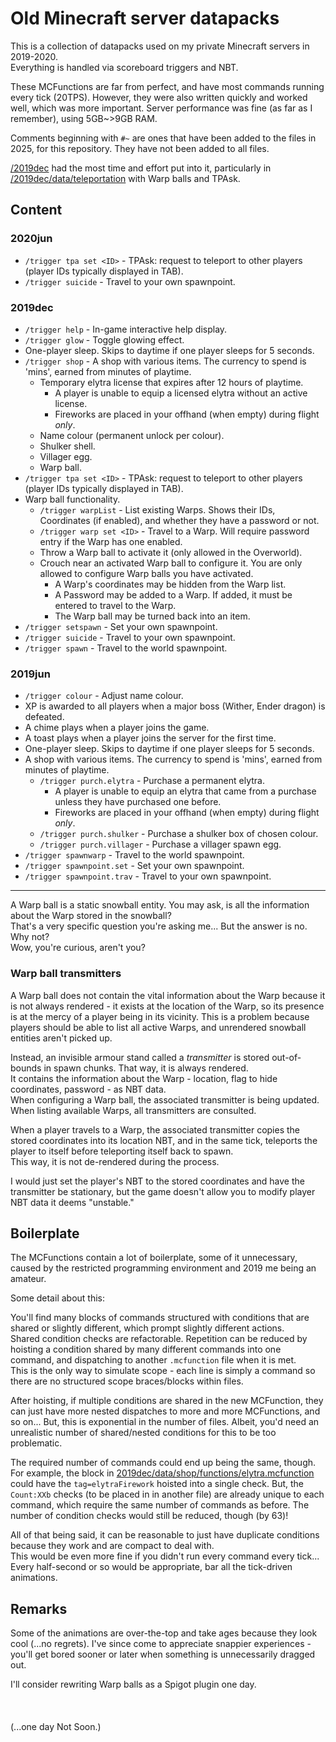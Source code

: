 # Old Minecraft server datapacks
This is a collection of datapacks used on my private Minecraft servers in 2019-2020.<br>
Everything is handled via scoreboard triggers and NBT.

These MCFunctions are far from perfect, and have most commands running every tick (20TPS).
However, they were also written quickly and worked well, which was more important. Server performance was fine (as far as I remember), using 5GB~>9GB RAM.

Comments beginning with `#~` are ones that have been added to the files in 2025, for this repository.
They have not been added to all files.

[/2019dec](2019dec) had the most time and effort put into it, particularly in [/2019dec/data/teleportation](2019dec/data/teleportation) with Warp balls and TPAsk.

## Content
### 2020jun
- `/trigger tpa set <ID>` - TPAsk: request to teleport to other players (player IDs typically displayed in TAB).
- `/trigger suicide` - Travel to your own spawnpoint.

### 2019dec
- `/trigger help` - In-game interactive help display.
- `/trigger glow` - Toggle glowing effect.
- One-player sleep. Skips to daytime if one player sleeps for 5 seconds.
- `/trigger shop` - A shop with various items. The currency to spend is 'mins', earned from minutes of playtime.
  - Temporary elytra license that expires after 12 hours of playtime.
    - A player is unable to equip a licensed elytra without an active license.
    - Fireworks are placed in your offhand (when empty) during flight _only_.
  - Name colour (permanent unlock per colour).
  - Shulker shell.
  - Villager egg.
  - Warp ball.
- `/trigger tpa set <ID>` - TPAsk: request to teleport to other players (player IDs typically displayed in TAB).
- Warp ball functionality.
  - `/trigger warpList` - List existing Warps. Shows their IDs, Coordinates (if enabled), and whether they have a password or not.
  - `/trigger warp set <ID>` - Travel to a Warp. Will require password entry if the Warp has one enabled.
  - Throw a Warp ball to activate it (only allowed in the Overworld).
  - Crouch near an activated Warp ball to configure it. You are only allowed to configure Warp balls you have activated.
    - A Warp's coordinates may be hidden from the Warp list.
    - A Password may be added to a Warp. If added, it must be entered to travel to the Warp.
    - The Warp ball may be turned back into an item.
- `/trigger setspawn` - Set your own spawnpoint.
- `/trigger suicide` - Travel to your own spawnpoint.
- `/trigger spawn` - Travel to the world spawnpoint.


### 2019jun
- `/trigger colour` - Adjust name colour.
- XP is awarded to all players when a major boss (Wither, Ender dragon) is defeated.
- A chime plays when a player joins the game.
- A toast plays when a player joins the server for the first time.
- One-player sleep. Skips to daytime if one player sleeps for 5 seconds.
- A shop with various items. The currency to spend is 'mins', earned from minutes of playtime.
  - `/trigger purch.elytra` - Purchase a permanent elytra.
    - A player is unable to equip an elytra that came from a purchase unless they have purchased one before.
    - Fireworks are placed in your offhand (when empty) during flight _only_.
  - `/trigger purch.shulker` - Purchase a shulker box of chosen colour.
  - `/trigger purch.villager` - Purchase a villager spawn egg.
- `/trigger spawnwarp` - Travel to the world spawnpoint.
- `/trigger spawnpoint.set` - Set your own spawnpoint.
- `/trigger spawnpoint.trav` - Travel to your own spawnpoint.
---
A Warp ball is a static snowball entity. You may ask, is all the information about the Warp stored in the snowball?<br>
That's a very specific question you're asking me... But the answer is no.<br>
Why not?<br>
Wow, you're curious, aren't you?

### Warp ball transmitters
A Warp ball does not contain the vital information about the Warp because it is not always rendered - it exists at the location of the Warp, so its presence is at the mercy of a player being in its vicinity. This is a problem because players should be able to list all active Warps, and unrendered snowball entities aren't picked up.

Instead, an invisible armour stand called a _transmitter_ is stored out-of-bounds in spawn chunks. That way, it is always rendered.<br>
It contains the information about the Warp - location, flag to hide coordinates, password - as NBT data.<br>
When configuring a Warp ball, the associated transmitter is being updated.<br>
When listing available Warps, all transmitters are consulted.

When a player travels to a Warp, the associated transmitter copies the stored coordinates into its location NBT, and in the same tick, teleports the player to itself before teleporting itself back to spawn.<br>
This way, it is not de-rendered during the process.

I would just set the player's NBT to the stored coordinates and have the transmitter be stationary, but the game doesn't allow you to modify player NBT data it deems "unstable."

## Boilerplate
The MCFunctions contain a lot of boilerplate, some of it unnecessary, caused by the restricted programming environment and 2019 me being an amateur.

Some detail about this:

You'll find many blocks of commands structured with conditions that are shared or slightly different, which prompt slightly different actions.<br>
Shared condition checks are refactorable. Repetition can be reduced by hoisting a condition shared by many different commands into one command, and dispatching to another `.mcfunction` file when it is met.<br>
This is the only way to simulate scope - each line is simply a command so there are no structured scope braces/blocks within files.

After hoisting, if multiple conditions are shared in the new MCFunction, they can just have more nested dispatches to more and more MCFunctions, and so on... But, this is exponential in the number of files. Albeit, you'd need an unrealistic number of shared/nested conditions for this to be too problematic.

The required number of commands could end up being the same, though.
For example, the block in [2019dec/data/shop/functions/elytra.mcfunction](2019dec/data/shop/functions/elytra.mcfunction) could have the `tag=elytraFirework` hoisted into a single check. But, the `Count:XXb` checks (to be placed in in another file) are already unique to each command, which require the same number of commands as before.
The number of condition checks would still be reduced, though (by 63)!<br>

All of that being said, it can be reasonable to just have duplicate conditions because they work and are compact to deal with.<br>
This would be even more fine if you didn't run every command every tick... Every half-second or so would be appropriate, bar all the tick-driven animations.

## Remarks

Some of the animations are over-the-top and take ages because they look cool (...no regrets). I've since come to appreciate snappier experiences - you'll get bored sooner or later when something is unnecessarily dragged out.

I'll consider rewriting Warp balls as a Spigot plugin one day.<br><br><br><br>
(...one day Not Soon.)
